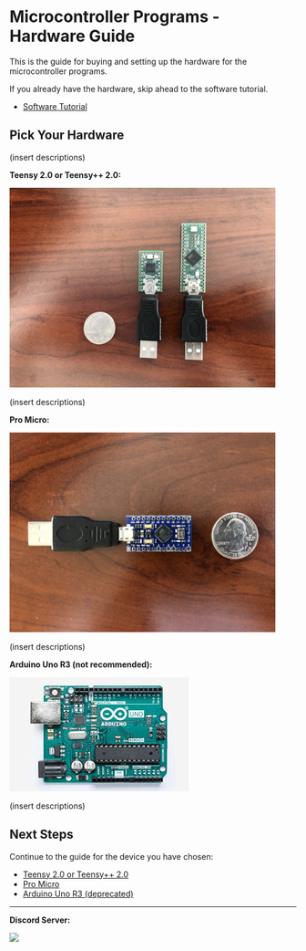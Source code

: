 # Microcontroller Programs - Hardware Guide

This is the guide for buying and setting up the hardware for the microcontroller programs.

If you already have the hardware, skip ahead to the software tutorial.
- [Software Tutorial](/Wiki/Software/README.md)

## Pick Your Hardware

(insert descriptions)


**Teensy 2.0 or Teensy++ 2.0:**

<img src="images/teensy-basic.jpg" height="350">

(insert descriptions)

**Pro Micro:**

<img src="images/pro-micro-basic.jpg" height="350">

(insert descriptions)

**Arduino Uno R3 (not recommended):**

<img src="images/uno-r3.jpg" height="200">

(insert descriptions)

## Next Steps

Continue to the guide for the device you have chosen:

- [Teensy 2.0 or Teensy++ 2.0](Teensy2.md)
- [Pro Micro](ProMicro.md)
- [Arduino Uno R3 (deprecated)](ArduinoUnoR3.md)

<hr>

**Discord Server:** 

[<img src="https://canary.discordapp.com/api/guilds/695809740428673034/widget.png?style=banner2">](https://discord.gg/cQ4gWxN)
